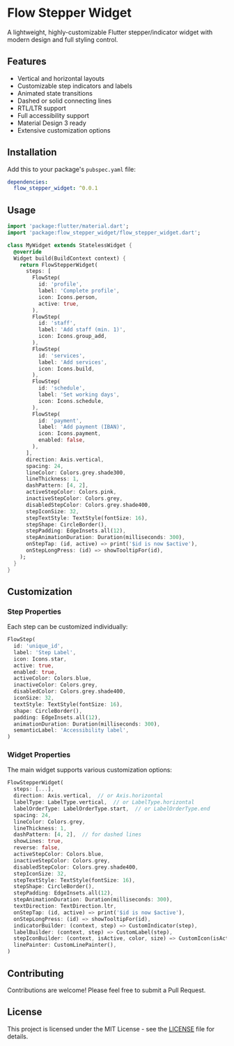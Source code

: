 # Flow Stepper Widget

A lightweight, highly-customizable Flutter stepper/indicator widget with modern design and full styling control.

## Features

- Vertical and horizontal layouts
- Customizable step indicators and labels
- Animated state transitions
- Dashed or solid connecting lines
- RTL/LTR support
- Full accessibility support
- Material Design 3 ready
- Extensive customization options

## Installation

Add this to your package's `pubspec.yaml` file:

```yaml
dependencies:
  flow_stepper_widget: ^0.0.1
```

## Usage

```dart
import 'package:flutter/material.dart';
import 'package:flow_stepper_widget/flow_stepper_widget.dart';

class MyWidget extends StatelessWidget {
  @override
  Widget build(BuildContext context) {
    return FlowStepperWidget(
      steps: [
        FlowStep(
          id: 'profile',
          label: 'Complete profile',
          icon: Icons.person,
          active: true,
        ),
        FlowStep(
          id: 'staff',
          label: 'Add staff (min. 1)',
          icon: Icons.group_add,
        ),
        FlowStep(
          id: 'services',
          label: 'Add services',
          icon: Icons.build,
        ),
        FlowStep(
          id: 'schedule',
          label: 'Set working days',
          icon: Icons.schedule,
        ),
        FlowStep(
          id: 'payment',
          label: 'Add payment (IBAN)',
          icon: Icons.payment,
          enabled: false,
        ),
      ],
      direction: Axis.vertical,
      spacing: 24,
      lineColor: Colors.grey.shade300,
      lineThickness: 1,
      dashPattern: [4, 2],
      activeStepColor: Colors.pink,
      inactiveStepColor: Colors.grey,
      disabledStepColor: Colors.grey.shade400,
      stepIconSize: 32,
      stepTextStyle: TextStyle(fontSize: 16),
      stepShape: CircleBorder(),
      stepPadding: EdgeInsets.all(12),
      stepAnimationDuration: Duration(milliseconds: 300),
      onStepTap: (id, active) => print('$id is now $active'),
      onStepLongPress: (id) => showTooltipFor(id),
    );
  }
}
```

## Customization

### Step Properties

Each step can be customized individually:

```dart
FlowStep(
  id: 'unique_id',
  label: 'Step Label',
  icon: Icons.star,
  active: true,
  enabled: true,
  activeColor: Colors.blue,
  inactiveColor: Colors.grey,
  disabledColor: Colors.grey.shade400,
  iconSize: 32,
  textStyle: TextStyle(fontSize: 16),
  shape: CircleBorder(),
  padding: EdgeInsets.all(12),
  animationDuration: Duration(milliseconds: 300),
  semanticLabel: 'Accessibility label',
)
```

### Widget Properties

The main widget supports various customization options:

```dart
FlowStepperWidget(
  steps: [...],
  direction: Axis.vertical,  // or Axis.horizontal
  labelType: LabelType.vertical,  // or LabelType.horizontal
  labelOrderType: LabelOrderType.start,  // or LabelOrderType.end
  spacing: 24,
  lineColor: Colors.grey,
  lineThickness: 1,
  dashPattern: [4, 2],  // for dashed lines
  showLines: true,
  reverse: false,
  activeStepColor: Colors.blue,
  inactiveStepColor: Colors.grey,
  disabledStepColor: Colors.grey.shade400,
  stepIconSize: 32,
  stepTextStyle: TextStyle(fontSize: 16),
  stepShape: CircleBorder(),
  stepPadding: EdgeInsets.all(12),
  stepAnimationDuration: Duration(milliseconds: 300),
  textDirection: TextDirection.ltr,
  onStepTap: (id, active) => print('$id is now $active'),
  onStepLongPress: (id) => showTooltipFor(id),
  indicatorBuilder: (context, step) => CustomIndicator(step),
  labelBuilder: (context, step) => CustomLabel(step),
  stepIconBuilder: (context, isActive, color, size) => CustomIcon(isActive, color, size),
  linePainter: CustomLinePainter(),
)
```

## Contributing

Contributions are welcome! Please feel free to submit a Pull Request.

## License

This project is licensed under the MIT License - see the [LICENSE](LICENSE) file for details.
